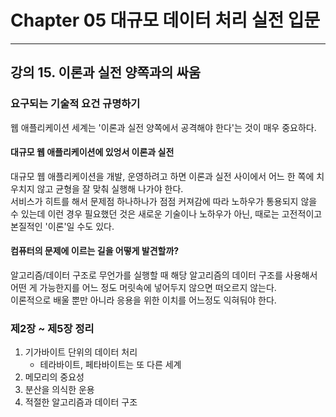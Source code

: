 # Chapter 05 대규모 데이터 처리 실전 입문---## 강의 15. 이론과 실전 양쪽과의 싸움### 요구되는 기술적 요건 규명하기웹 애플리케이션 세계는 '이론과 실전 양쪽에서 공격해야 한다'는 것이 매우 중요하다.   #### 대규모 웹 애플리케이션에 있엉서 이론과 실전대규모 웹 애플리케이션을 개발, 운영하려고 하면 이론과 실전 사이에서 어느 한 쪽에 치우치지 않고 균형을 잘 맞춰 실행해 나가야 한다.   서비스가 히트를 해서 문제점 하나하나가 점점 커져감에 따라 노하우가 통용되지 않을 수 있는데 이런 경우 필요했던 것은 새로운 기술이나 노하우가 아닌, 때로는 고전적이고 본질적인 '이론'일 수도 있다.#### 컴퓨터의 문제에 이르는 길을 어떻게 발견할까?알고리즘/데이터 구조로 무언가를 실행할 때 해당 알고리즘의 데이터 구조를 사용해서 어떤 게 가능한지를 어느 정도 머릿속에 넣어두지 않으면 떠오르지 않는다.   이론적으로 배울 뿐만 아니라 응용을 위한 이치를 어느정도 익혀둬야 한다.### 제2장 ~ 제5장 정리1. 기가바이트 단위의 데이터 처리   - 테라바이트, 페타바이트는 또 다른 세계2. 메모리의 중요성3. 분산을 의식한 운용4. 적절한 알고리즘과 데이터 구조